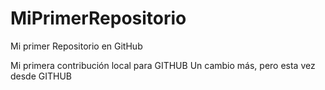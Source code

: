 # MiPrimerRepositorio
Mi primer Repositorio en GitHub

Mi primera contribución local para GITHUB
Un cambio más, pero esta vez desde GITHUB

